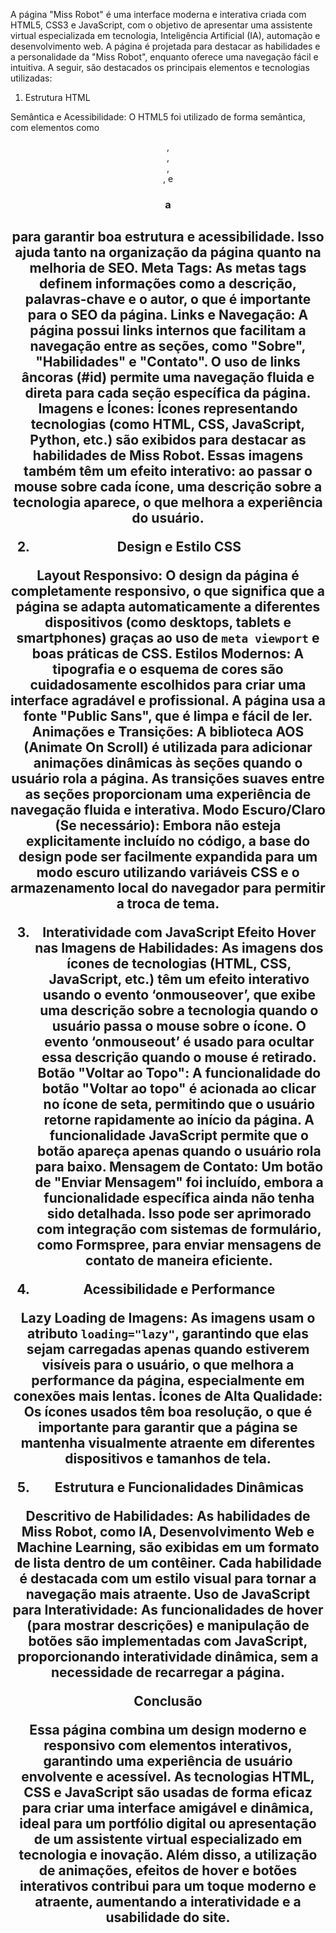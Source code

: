 A página "Miss Robot" é uma interface moderna e interativa criada com HTML5, CSS3 e JavaScript, com o objetivo de apresentar uma assistente virtual especializada em tecnologia, Inteligência Artificial (IA), automação e desenvolvimento web. A página é projetada para destacar as habilidades e a personalidade da "Miss Robot", enquanto oferece uma navegação fácil e intuitiva. A seguir, são destacados os principais elementos e tecnologias utilizadas:

1. Estrutura HTML

Semântica e Acessibilidade: O HTML5 foi utilizado de forma semântica, com elementos como <header>, <section>, <footer>, <nav>, e <h1> a <h2> para garantir boa estrutura e acessibilidade. Isso ajuda tanto na organização da página quanto na melhoria de SEO.
Meta Tags: As metas tags definem informações como a descrição, palavras-chave e o autor, o que é importante para o SEO da página.
Links e Navegação: A página possui links internos que facilitam a navegação entre as seções, como "Sobre", "Habilidades" e "Contato". O uso de links âncoras (#id) permite uma navegação fluida e direta para cada seção específica da página.
Imagens e Ícones: Ícones representando tecnologias (como HTML, CSS, JavaScript, Python, etc.) são exibidos para destacar as habilidades de Miss Robot. Essas imagens também têm um efeito interativo: ao passar o mouse sobre cada ícone, uma descrição sobre a tecnologia aparece, o que melhora a experiência do usuário.

2. Design e Estilo CSS

Layout Responsivo: O design da página é completamente responsivo, o que significa que a página se adapta automaticamente a diferentes dispositivos (como desktops, tablets e smartphones) graças ao uso de `meta viewport` e boas práticas de CSS.
Estilos Modernos: A tipografia e o esquema de cores são cuidadosamente escolhidos para criar uma interface agradável e profissional. A página usa a fonte "Public Sans", que é limpa e fácil de ler.
Animações e Transições: A biblioteca AOS (Animate On Scroll) é utilizada para adicionar animações dinâmicas às seções quando o usuário rola a página. As transições suaves entre as seções proporcionam uma experiência de navegação fluida e interativa.
Modo Escuro/Claro (Se necessário): Embora não esteja explicitamente incluído no código, a base do design pode ser facilmente expandida para um modo escuro utilizando variáveis CSS e o armazenamento local do navegador para permitir a troca de tema.

3. Interatividade com JavaScript
Efeito Hover nas Imagens de Habilidades: As imagens dos ícones de tecnologias (HTML, CSS, JavaScript, etc.) têm um efeito interativo usando o evento ‘onmouseover’, que exibe uma descrição sobre a tecnologia quando o usuário passa o mouse sobre o ícone. O evento ‘onmouseout’ é usado para ocultar essa descrição quando o mouse é retirado.
Botão "Voltar ao Topo": A funcionalidade do botão "Voltar ao topo" é acionada ao clicar no ícone de seta, permitindo que o usuário retorne rapidamente ao início da página. A funcionalidade JavaScript permite que o botão apareça apenas quando o usuário rola para baixo.
Mensagem de Contato: Um botão de "Enviar Mensagem" foi incluído, embora a funcionalidade específica ainda não tenha sido detalhada. Isso pode ser aprimorado com integração com sistemas de formulário, como Formspree, para enviar mensagens de contato de maneira eficiente.

4. Acessibilidade e Performance

Lazy Loading de Imagens: As imagens usam o atributo `loading="lazy"`, garantindo que elas sejam carregadas apenas quando estiverem visíveis para o usuário, o que melhora a performance da página, especialmente em conexões mais lentas.
Ícones de Alta Qualidade: Os ícones usados têm boa resolução, o que é importante para garantir que a página se mantenha visualmente atraente em diferentes dispositivos e tamanhos de tela.
   
5. Estrutura e Funcionalidades Dinâmicas

Descritivo de Habilidades: As habilidades de Miss Robot, como IA, Desenvolvimento Web e Machine Learning, são exibidas em um formato de lista dentro de um contêiner. Cada habilidade é destacada com um estilo visual para tornar a navegação mais atraente.
Uso de JavaScript para Interatividade: As funcionalidades de hover (para mostrar descrições) e manipulação de botões são implementadas com JavaScript, proporcionando interatividade dinâmica, sem a necessidade de recarregar a página.

Conclusão

Essa página combina um design moderno e responsivo com elementos interativos, garantindo uma experiência de usuário envolvente e acessível. As tecnologias HTML, CSS e JavaScript são usadas de forma eficaz para criar uma interface amigável e dinâmica, ideal para um portfólio digital ou apresentação de um assistente virtual especializado em tecnologia e inovação. Além disso, a utilização de animações, efeitos de hover e botões interativos contribui para um toque moderno e atraente, aumentando a interatividade e a usabilidade do site.
